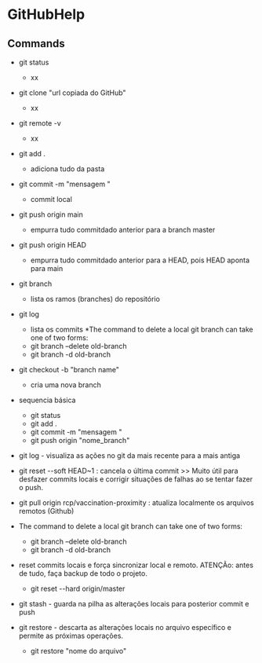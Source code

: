# GitHubHelp 
## Commands
* git status
  - xx
* git clone "url copiada do GitHub"
  - xx
* git remote -v 
  - xx
* git add . 
  - adiciona tudo da pasta 
* git commit -m "mensagem "
  - commit local 
* git push origin main 
  - empurra tudo commitdado anterior para a branch master 
* git push origin HEAD 
  - empurra tudo commitdado anterior para a HEAD, pois HEAD aponta para main
* git branch
  - lista os ramos (branches) do repositório
* git log
  - lista os commits
*The command to delete a local git branch can take one of two forms:
  - git branch –delete old-branch
  - git branch -d old-branch
    
* git checkout -b "branch name"
  - cria uma nova branch
  
* sequencia básica
  - git status 
  - git add .
  - git commit -m "mensagem "
  - git push origin "nome_branch"
  
* git log - visualiza as ações no git da mais recente para a mais antiga

* git reset --soft HEAD~1 : cancela o última commit >> Muito útil para desfazer commits locais e corrigir situações de falhas ao se tentar fazer o push.

* git pull origin rcp/vaccination-proximity  : atualiza localmente os arquivos remotos (Github)

* The command to delete a local git branch can take one of two forms:
  - git branch –delete old-branch
  - git branch -d old-branch

* reset commits locais e força sincronizar local e remoto. ATENÇÃo: antes de tudo, faça backup de todo o projeto.
  - git reset --hard origin/master

* git stash - guarda na pilha as alterações locais para posterior commit e push
* git restore - descarta as alterações locais no arquivo específico e permite as próximas operações.
   - git restore "nome do arquivo"
